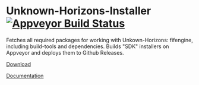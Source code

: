 # Unknown-Horizons-Installer [![Appveyor Build Status](https://ci.appveyor.com/api/projects/status/oa4aa6f63gn6jtth/branch/master?svg=true)](https://ci.appveyor.com/project/LinuxDonald/uh-installer/branch/master) 

Fetches all required packages for working with Unkown-Horizons: fifengine, including build-tools and dependencies. Builds "SDK" installers on Appveyor and deploys them to Github Releases.

[Download](https://ci.appveyor.com/project/LinuxDonald/uh-installer/branch/master/artifacts)

[Documentation](https://github.com/unknown-horizons/unknown-horizons/wiki/Windows-installer#setup-unknown-horizons)
